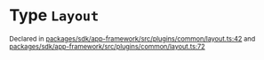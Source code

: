 # Type `Layout`
<sub>Declared in [packages/sdk/app-framework/src/plugins/common/layout.ts:42](https://github.com/dxos/dxos/blob/a81c792ef/packages/sdk/app-framework/src/plugins/common/layout.ts#L42) and [packages/sdk/app-framework/src/plugins/common/layout.ts:72](https://github.com/dxos/dxos/blob/a81c792ef/packages/sdk/app-framework/src/plugins/common/layout.ts#L72)</sub>






